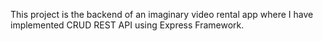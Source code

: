 This project is the backend of an imaginary video rental app where I have implemented CRUD REST API using Express Framework.
